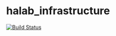 # halab_infrastructure
[![Build Status](https://dev.azure.com/jumahmohammad/halab_infrastructure/_apis/build/status/mojumah.halab_infrastructure?branchName=main)](https://dev.azure.com/jumahmohammad/halab_infrastructure/_build/latest?definitionId=2&branchName=main)